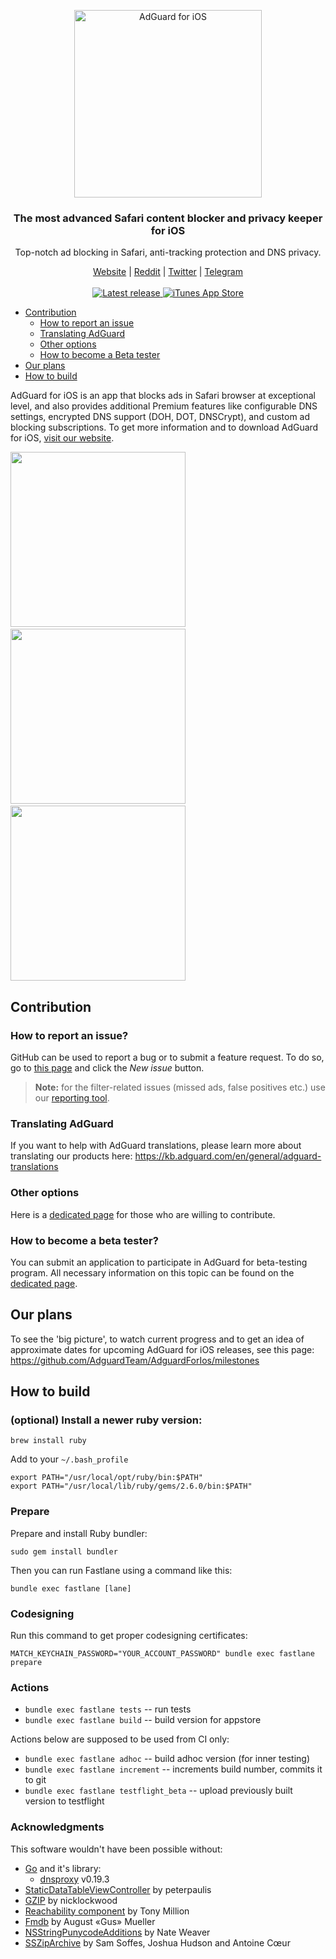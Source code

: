 <p align="center">
  <img src="https://cdn.adguard.com/public/Adguard/Common/Logos/ios.svg" width="300px" alt="AdGuard for iOS"
 />
  </p>
<h3 align="center">The most advanced Safari content blocker and privacy keeper for iOS</h3>
<p align="center">
  Top-notch ad blocking in Safari, anti-tracking protection and DNS privacy.
</p>
  
  <p align="center">
    <a href="https://adguard.com/">Website</a> |
    <a href="https://reddit.com/r/Adguard">Reddit</a> |
    <a href="https://twitter.com/AdGuard">Twitter</a> |
    <a href="https://t.me/adguard_en">Telegram</a>
    <br/><br/>

  <a href="https://github.com/AdguardTeam/AdguardForiOS/releases">
      <img src="https://img.shields.io/github/release/AdguardTeam/AdguardForiOS/all.svg" alt="Latest release" />
  </a>
  <a href="https://agrd.io/ios">
    <img alt="iTunes App Store" src="https://img.shields.io/itunes/v/1047223162.svg">
  </a>
  </p>

- [Contribution](#contribution)
  - [How to report an issue](#issue)
  - [Translating AdGuard](#contribution-translating)
  - [Other options](#contribution-other)
  - [How to become a Beta tester](#beta-tester)
- [Our plans](#our-plans)
- [How to build](#how-to-build)

AdGuard for iOS is an app that blocks ads in Safari browser at exceptional level, and also provides additional Premium features like configurable DNS settings, encrypted DNS support (DOH, DOT, DNSCrypt), and custom ad blocking subscriptions. To get more information and to download AdGuard for iOS, [visit our website](https://adguard.com/adguard-ios/overview.html).

<img src="https://cdn.adguard.com/public/Adguard/Release_notes/iOS/QARep/3.jpg" width="280">&nbsp;<img src="https://cdn.adguard.com/public/Adguard/Release_notes/iOS/QARep/4.jpg" width="280">&nbsp;<img src="https://cdn.adguard.com/public/Adguard/Release_notes/iOS/QARep/5.jpg" width="280">

<a id="contribution"></a>

## Contribution

<a id="issue"></a>

### How to report an issue?

GitHub can be used to report a bug or to submit a feature request. To do so, go to [this page](https://github.com/AdguardTeam/AdGuardforiOS/issues) and click the _New issue_ button.

> **Note:** for the filter-related issues (missed ads, false positives etc.) use our [reporting tool](https://reports.adguard.com/new_issue.html).

<a id="contribution-translating"></a>

### Translating AdGuard

If you want to help with AdGuard translations, please learn more about translating our products here: https://kb.adguard.com/en/general/adguard-translations

<a id="contribution-other"></a>

### Other options

Here is a [dedicated page](https://adguard.com/contribute.html) for those who are willing to contribute.

<a id="beta-tester"></a>

### How to become a beta tester?

You can submit an application to participate in AdGuard for beta-testing program. All necessary information on this topic can be found on the [dedicated page](https://adguard.com/beta.html).

<a id="our-plans"></a>

## Our plans

To see the 'big picture', to watch current progress and to get an idea of approximate dates for upcoming AdGuard for iOS releases, see this page: https://github.com/AdguardTeam/AdguardForIos/milestones

<a id="how-to-build"></a>

## How to build

### (optional) Install a newer ruby version:

```
brew install ruby
```

Add to your `~/.bash_profile`

```
export PATH="/usr/local/opt/ruby/bin:$PATH"
export PATH="/usr/local/lib/ruby/gems/2.6.0/bin:$PATH"
```

### Prepare

Prepare and install Ruby bundler:

```
sudo gem install bundler
```

Then you can run Fastlane using a command like this:

```
bundle exec fastlane [lane]
```

### Codesigning

Run this command to get proper codesigning certificates: 
```
MATCH_KEYCHAIN_PASSWORD="YOUR_ACCOUNT_PASSWORD" bundle exec fastlane prepare
```

### Actions

- `bundle exec fastlane tests` -- run tests
- `bundle exec fastlane build` -- build version for appstore

Actions below are supposed to be used from CI only:

- `bundle exec fastlane adhoc` -- build adhoc version (for inner testing)
- `bundle exec fastlane increment` -- increments build number, commits it to git
- `bundle exec fastlane testflight_beta` -- upload previously built version to testflight



### Acknowledgments

This software wouldn't have been possible without:

 * [Go](https://golang.org/dl/) and it's library:
   * [dnsproxy](https://github.com/AdguardTeam/dnsproxy) v0.19.3
 * [StaticDataTableViewController](https://github.com/peterpaulis/StaticDataTableViewController) by peterpaulis
 * [GZIP](https://github.com/nicklockwood/GZIP) by nicklockwood
 * [Reachability component](https://github.com/tonymillion/Reachability) by Tony Million
 * [Fmdb](https://github.com/ccgus/fmdb) by August «Gus» Mueller
 * [NSStringPunycodeAdditions](https://github.com/Wevah/Punycode-Cocoa) by Nate Weaver
 * [SSZipArchive](https://github.com/ZipArchive/ZipArchive) by Sam Soffes, Joshua Hudson and Antoine Cœur
